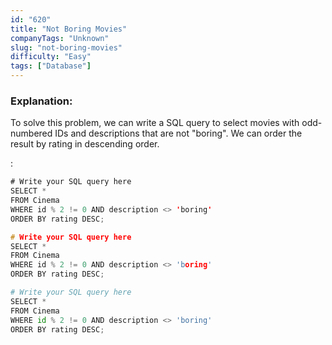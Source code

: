 ```yaml
---
id: "620"
title: "Not Boring Movies"
companyTags: "Unknown"
slug: "not-boring-movies"
difficulty: "Easy"
tags: ["Database"]
---
```


### Explanation:
To solve this problem, we can write a SQL query to select movies with odd-numbered IDs and descriptions that are not "boring". We can order the result by rating in descending order.

:

```java
# Write your SQL query here
SELECT * 
FROM Cinema
WHERE id % 2 != 0 AND description <> 'boring'
ORDER BY rating DESC;
```

```cpp
# Write your SQL query here
SELECT * 
FROM Cinema
WHERE id % 2 != 0 AND description <> 'boring'
ORDER BY rating DESC;
```

```python
# Write your SQL query here
SELECT * 
FROM Cinema
WHERE id % 2 != 0 AND description <> 'boring'
ORDER BY rating DESC;
```